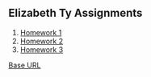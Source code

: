 ## Elizabeth Ty Assignments

1. [Homework 1](./homework-1/)
2. [Homework 2](./homework-2/)
3. [Homework 3](./homework-3/)

[Base URL](https://elizabethrty.github.io/SP25-NEWMN220/)